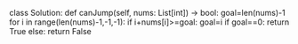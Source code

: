 class Solution:
    def canJump(self, nums: List[int]) -> bool:
        goal=len(nums)-1
        for i in range(len(nums)-1,-1,-1):
            if i+nums[i]>=goal:
                goal=i
        if goal==0:
            return True
        else:
            return False
 


